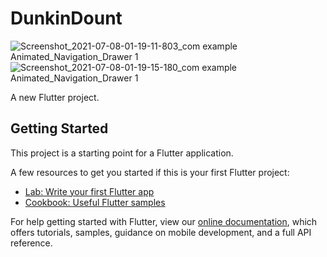 # DunkinDount
![Screenshot_2021-07-08-01-19-11-803_com example Animated_Navigation_Drawer 1](https://user-images.githubusercontent.com/51167679/124824286-9a78fa80-df8b-11eb-9bb6-6221bdc57c44.jpg)
![Screenshot_2021-07-08-01-19-15-180_com example Animated_Navigation_Drawer 1](https://user-images.githubusercontent.com/51167679/124824519-e75cd100-df8b-11eb-9259-688db8953a92.jpg)

A new Flutter project.

## Getting Started

This project is a starting point for a Flutter application.

A few resources to get you started if this is your first Flutter project:

- [Lab: Write your first Flutter app](https://flutter.dev/docs/get-started/codelab)
- [Cookbook: Useful Flutter samples](https://flutter.dev/docs/cookbook)

For help getting started with Flutter, view our
[online documentation](https://flutter.dev/docs), which offers tutorials,
samples, guidance on mobile development, and a full API reference.

